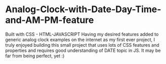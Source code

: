 # Analog-Clock-with-Date-Day-Time-and-AM-PM-feature
Built with CSS - HTML-JAVASCRIPT 
Having my desired features added to generic analog clock examples on the internet as my first ever project, I truly enjoyed building this small project that uses lots of CSS features and properties and requires good understanding of DATE topic in JS.
It may be far from being perfect, yet :)

